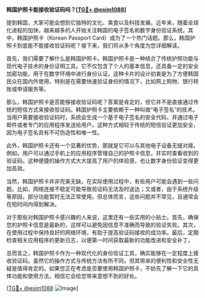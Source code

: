 **韩国护照卡能接收验证码吗？[[TG💪+ @esim1088](https://t.me/s/esim1088)]**

提到韩国，大家可能会想到它独特的文化、美食以及科技发展。近年来，随着全球化进程的加快，越来越多的人开始关注韩国的电子签名和数字身份验证系统。其中，韩国护照卡（Korean Passport Card）成为了一个热门话题。那么，韩国护照卡到底能不能接收验证码呢？接下来，我们将从多个角度为您详细解读。

首先，我们需要了解什么是韩国护照卡。韩国护照卡是一种结合了传统护照功能与现代电子技术的身份证明工具。它不仅包含了个人的基本信息，还具备一定的安全加密功能，用于在数字环境中进行身份认证。这种卡片的设计初衷是为了方便韩国民众在国内外使用，特别是在需要快速验证身份的情况下，比如网上购物、银行转账或申请服务等。

那么，韩国护照卡是否能够接收验证码呢？答案是肯定的，但它并不是直接通过传统的短信方式来接收验证码。韩国护照卡主要依赖于一种叫做“电子签名”的技术。当用户需要接收验证码时，系统会生成一个基于电子签名的安全代码，并通过电子邮件或者专门的应用程序发送给用户。这种方式相较于传统的短信验证更加安全，因为电子签名具有不可伪造性和唯一性。

此外，韩国护照卡还有一个显著的优势，那就是它可以与其他电子设备无缝对接。例如，用户可以通过手机上的应用程序管理自己的护照卡信息，并实时查看收到的验证码。这种便捷的操作方式大大提高了用户的体验感，也让数字身份验证变得更加高效。

当然，韩国护照卡并非完美无缺。在实际使用过程中，有些用户可能会遇到一些问题。比如，网络连接不稳定可能导致验证码无法及时送达；又或者，由于系统升级等原因，部分功能暂时无法正常使用。但总体而言，这些问题并不常见，且通常会在短时间内得到解决。

对于那些对韩国护照卡感兴趣的人来说，这里还有一些实用的小贴士。首先，确保您的护照卡信息是最新的，这样可以避免因信息不准确而导致的验证失败。其次，在使用过程中保持良好的网络环境，有助于提高验证码接收的成功率。最后，定期检查相关应用程序的更新日志，以便第一时间获取最新的功能改进和安全补丁。

总而言之，韩国护照卡作为一种现代化的身份验证工具，确实能够在一定程度上接收验证码。虽然它的操作方式与传统方法有所不同，但其带来的便利性和安全性无疑是值得肯定的。如果您正在考虑是否要使用韩国护照卡，不妨先了解一下它的具体功能和使用方法，相信它会给您带来意想不到的好处。

[[TG💪+ @esim1088](https://t.me/s/esim1088) ![Image](https://i.postimg.cc/4NQfJmqS/Snipaste-2025-05-13-00-14-12.png)]